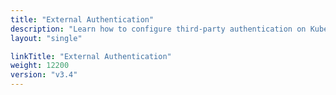 ```yaml
---
title: "External Authentication"
description: "Learn how to configure third-party authentication on KubeSphere."
layout: "single"

linkTitle: "External Authentication"
weight: 12200
version: "v3.4"
---
```

